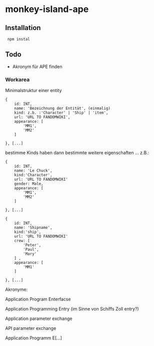 # monkey-island-ape

## Installation

` npm instal`

## Todo

- Akronym für APE finden

### Workarea

Minimalstruktur einer entity

```
{
    id: INT,
    name: 'Bezeichnung der Entität', (einmalig)
    kind: z.b. :'Character' | 'Ship' | 'item',
    url: 'URL TO FANDOMWIKI',
    appearance: [
        'MM1',
        'MM2'
    ]

}, [...]

```

bestimme Kinds haben dann bestimmte weitere eigenschaften ... z.B.:

```
{
    id: INT,
    name: 'Le Chuck',
    kind:'Character',
    url: 'URL TO FANDOMWIKI'
    gender: Male,
    appearance: [
        'MM1',
        'MM2'
    ]

}, [...]

```

```
{
    id: INT,
    name: 'Shipname',
    kind:'ship',
    url: 'URL TO FANDOMWIKI'
    crew: [
        'Peter',
        'Paul',
        'Mary'
    ] ,
    appearance: [
        'MM1'
    ]

}, [...]

```

Akronyme:

Application Program Enterfacse

Application Programming Entry (im Sinne von Schiffs Zoll entry?)

Application parameter exchange

API parameter exchange

Application Programm E[...]

